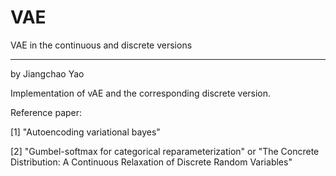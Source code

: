 # VAE
VAE in the continuous and discrete versions

------------------------------------------------------------------
by Jiangchao Yao

Implementation of vAE and the corresponding discrete version.


Reference paper:

[1] "Autoencoding variational bayes"

[2] "Gumbel-softmax for categorical reparameterization" or "The Concrete Distribution: A Continuous Relaxation of Discrete Random Variables"

